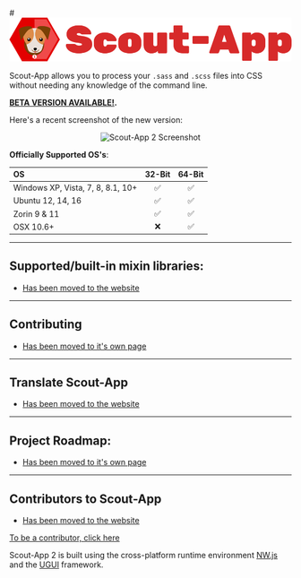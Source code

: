 #![Scout-App 2 Logo](scout-files/_img/wordmark.png "Scout-App 2 Logo")

Scout-App allows you to process your `.sass` and `.scss` files into CSS without needing any knowledge of the command line.

**[BETA VERSION AVAILABLE!](https://github.com/TheJaredWilcurt/scout-app/releases).**

Here's a recent screenshot of the new version:

<p align="center"><img src="http://thejaredwilcurt.github.io/scout-app/_img/screenshots/win/02.png" alt="Scout-App 2 Screenshot"></p>

**Officially Supported OS's**:

OS                                | 32-Bit             | 64-Bit
:--                               | :--:               | :--:
Windows XP, Vista, 7, 8, 8.1, 10+ | :white_check_mark: | :white_check_mark:
Ubuntu 12, 14, 16                 | :white_check_mark: | :white_check_mark:
Zorin 9 & 11                      | :white_check_mark: | :white_check_mark:
OSX 10.6+                         | :x:                | :white_check_mark:

* * *

## Supported/built-in mixin libraries:

* [Has been moved to the website](http://TheJaredWilcurt.github.io/scout-app/index.html#mixins)

* * *

## Contributing

* [Has been moved to it's own page](documentation/contributing.md)

* * *

## Translate Scout-App

* [Has been moved to the website](http://TheJaredWilcurt.github.io/scout-app/index.html#cultures)

* * *

## Project Roadmap:

* [Has been moved to it's own page](documentation/project-management.md)

* * *

## Contributors to Scout-App

* [Has been moved to the website](http://TheJaredWilcurt.github.io/scout-app/index.html#contributors)

[To be a contributor, click here](documentation/contributing.md)

Scout-App 2 is built using the cross-platform runtime environment [NW.js](http://nwjs.io) and the [UGUI](http://ugui.io) framework.
